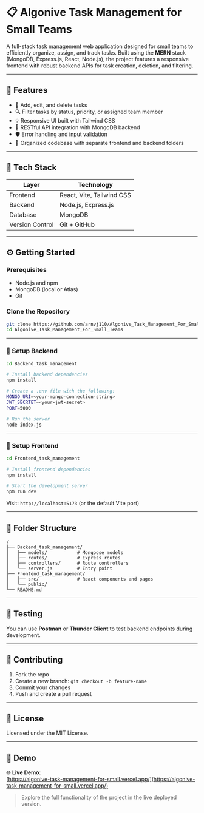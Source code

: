# 📋 Algonive Task Management for Small Teams

A full-stack task management web application designed for small teams to efficiently organize, assign, and track tasks. Built using the **MERN** stack (MongoDB, Express.js, React, Node.js), the project features a responsive frontend with robust backend APIs for task creation, deletion, and filtering.

---

## 🚀 Features

* 🔨 Add, edit, and delete tasks
* 🔍 Filter tasks by status, priority, or assigned team member
* 💡 Responsive UI built with Tailwind CSS
* 🔗 RESTful API integration with MongoDB backend
* 🛡️ Error handling and input validation
* 📁 Organized codebase with separate frontend and backend folders

---

## 🧰 Tech Stack

| Layer           | Technology                |
| --------------- | ------------------------- |
| Frontend        | React, Vite, Tailwind CSS |
| Backend         | Node.js, Express.js       |
| Database        | MongoDB                   |
| Version Control | Git + GitHub              |

---

## ⚙️ Getting Started

### Prerequisites

* Node.js and npm
* MongoDB (local or Atlas)
* Git

### Clone the Repository

```bash
git clone https://github.com/arnvj110/Algonive_Task_Management_For_Small_Teams.git
cd Algonive_Task_Management_For_Small_Teams
```

---

### 🔧 Setup Backend

```bash
cd Backend_task_management

# Install backend dependencies
npm install

# Create a .env file with the following:
MONGO_URI=<your-mongo-connection-string>
JWT_SECRTET=<your-jwt-secret>
PORT=5000

# Run the server
node index.js
```

---

### 🎨 Setup Frontend

```bash
cd Frontend_task_management

# Install frontend dependencies
npm install

# Start the development server
npm run dev
```

Visit: `http://localhost:5173` (or the default Vite port)


---

## 📁 Folder Structure

```
/
├── Backend_task_management/
│   ├── models/           # Mongoose models
│   ├── routes/           # Express routes
│   ├── controllers/      # Route controllers
│   └── server.js         # Entry point
├── Frontend_task_management/
│   ├── src/              # React components and pages
│   └── public/
└── README.md
```

---

## 🧪 Testing

You can use **Postman** or **Thunder Client** to test backend endpoints during development.

---

## 🤝 Contributing

1. Fork the repo
2. Create a new branch: `git checkout -b feature-name`
3. Commit your changes
4. Push and create a pull request

---

## 📄 License

Licensed under the MIT License.

---

## 📸 Demo

🌐 **Live Demo**:  
[https://algonive-task-management-for-small.vercel.app/](https://algonive-task-management-for-small.vercel.app/)

> Explore the full functionality of the project in the live deployed version.
